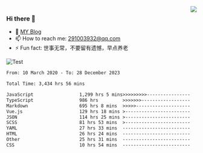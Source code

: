 <img align='right' src='https://github-readme-stats.vercel.app/api?username=niaogege&show_icons=true&theme=radical'/>

### Hi there 👋

- 🌱 [MY Blog](https://bythewayer.com/)
- 📫 How to reach me: 291003932@qq.com
- ⚡ Fun fact:  世事无常，不要留有遗憾，早点养老

![Test](https://github-readme-stats.vercel.app/api/top-langs/?username=niaogege&layout=compact)

<!--START_SECTION:waka-->

```txt
From: 10 March 2020 - To: 28 December 2023

Total Time: 3,434 hrs 56 mins

JavaScript                 1,299 hrs 5 mins>>>>>>>>>----------------   37.82 %
TypeScript                 986 hrs         >>>>>>>------------------   28.71 %
Markdown                   695 hrs 8 mins  >>>>>--------------------   20.24 %
Vue.js                     129 hrs 18 mins >------------------------   03.76 %
JSON                       114 hrs 25 mins >------------------------   03.33 %
SCSS                       81 hrs 53 mins  >------------------------   02.38 %
YAML                       27 hrs 33 mins  -------------------------   00.80 %
HTML                       26 hrs 24 mins  -------------------------   00.77 %
Other                      25 hrs 31 mins  -------------------------   00.74 %
CSS                        10 hrs 54 mins  -------------------------   00.32 %
```

<!--END_SECTION:waka-->
